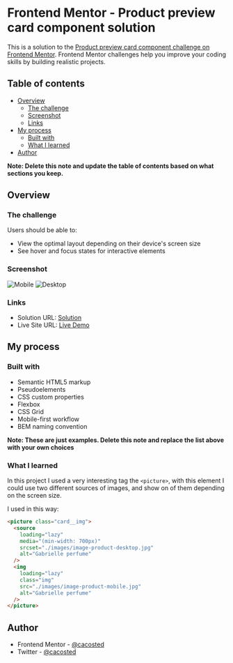 # Frontend Mentor - Product preview card component solution

This is a solution to the [Product preview card component challenge on Frontend Mentor](https://www.frontendmentor.io/challenges/product-preview-card-component-GO7UmttRfa). Frontend Mentor challenges help you improve your coding skills by building realistic projects.

## Table of contents

- [Overview](#overview)
  - [The challenge](#the-challenge)
  - [Screenshot](#screenshot)
  - [Links](#links)
- [My process](#my-process)
  - [Built with](#built-with)
  - [What I learned](#what-i-learned)
- [Author](#author)

**Note: Delete this note and update the table of contents based on what sections you keep.**

## Overview

### The challenge

Users should be able to:

- View the optimal layout depending on their device's screen size
- See hover and focus states for interactive elements

### Screenshot

![Mobile](https://user-images.githubusercontent.com/57645180/176048664-fe7ac305-b24a-44fa-88e6-a882507aef02.png)
![Desktop](https://user-images.githubusercontent.com/57645180/176048802-1b1b5d65-d8b9-451b-b28e-514edaf5d625.png)


### Links

- Solution URL: [Solution](https://www.frontendmentor.io/challenges/product-preview-card-component-GO7UmttRfa/hub/product-preview-responsive-card-build-with-vanilla-css-0K32SRDl8w)
- Live Site URL: [Live Demo](https://cacosted.github.io/product-preview-card)

## My process

### Built with

- Semantic HTML5 markup
- Pseudoelements
- CSS custom properties
- Flexbox
- CSS Grid
- Mobile-first workflow
- BEM naming convention

**Note: These are just examples. Delete this note and replace the list above with your own choices**

### What I learned

In this project I used a very interesting tag the `<picture>`, with this element I could use two different sources of images, and show on of them depending on the screen size.

I used in this way:

```html
<picture class="card__img">
  <source
    loading="lazy"
    media="(min-width: 700px)"
    srcset="./images/image-product-desktop.jpg"
    alt="Gabrielle perfume"
  />
  <img
    loading="lazy"
    class="img"
    src="./images/image-product-mobile.jpg"
    alt="Gabrielle perfume"
  />
</picture>
```

## Author

- Frontend Mentor - [@cacosted](https://www.frontendmentor.io/profile/cacosted)
- Twitter - [@cacosted](https://www.twitter.com/cacosted)
